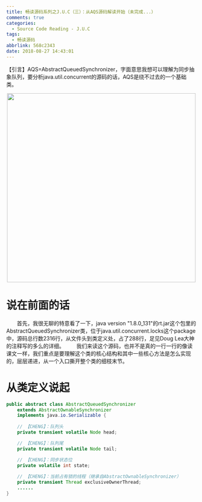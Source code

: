 ```yaml
---
title: 畅读源码系列之J.U.C（三）：从AQS源码解读开始（未完成...）
comments: true
categories:
  - Source Code Reading - J.U.C
tags:
  - 畅读源码
abbrlink: 568c2343
date: 2018-08-27 14:43:01
---
```

【引言】AQS=AbstractQueuedSynchronizer，字面意思我想可以理解为同步抽象队列，要分析java.util.concurrent的源码的话，AQS是绕不过去的一个基础类。
<div align=center><img src="/img/2018/2018-08-15-01.jpg" width="500"/></div>
<!-- more -->

# 说在前面的话
&emsp;&emsp;首先，我很无聊的特意看了一下，java version "1.8.0_131"的rt.jar这个包里的AbstractQueuedSynchronizer类，位于java.util.concurrent.locks这个package中，源码总行数2316行，从文件头到类定义处，占了288行，足见Doug Lea大神的注释写的多么的详细。
&emsp;&emsp;我们来读这个源码，也并不是真的一行一行的像读课文一样，我们重点是要理解这个类的核心结构和其中一些核心方法是怎么实现的，层层递进，从一个入口撕开整个类的细枝末节。

# 从类定义说起
```java
public abstract class AbstractQueuedSynchronizer
    extends AbstractOwnableSynchronizer
    implements java.io.Serializable {
    
    // 【CHENG】：队列头
    private transient volatile Node head;

    // 【CHENG】：队列尾
    private transient volatile Node tail;

    // 【CHENG】：同步状态位
    private volatile int state;
    
    // 【CHENG】：当前占有锁的线程（继承自AbstractOwnableSynchronizer）
    private transient Thread exclusiveOwnerThread;
    ......
}
```

